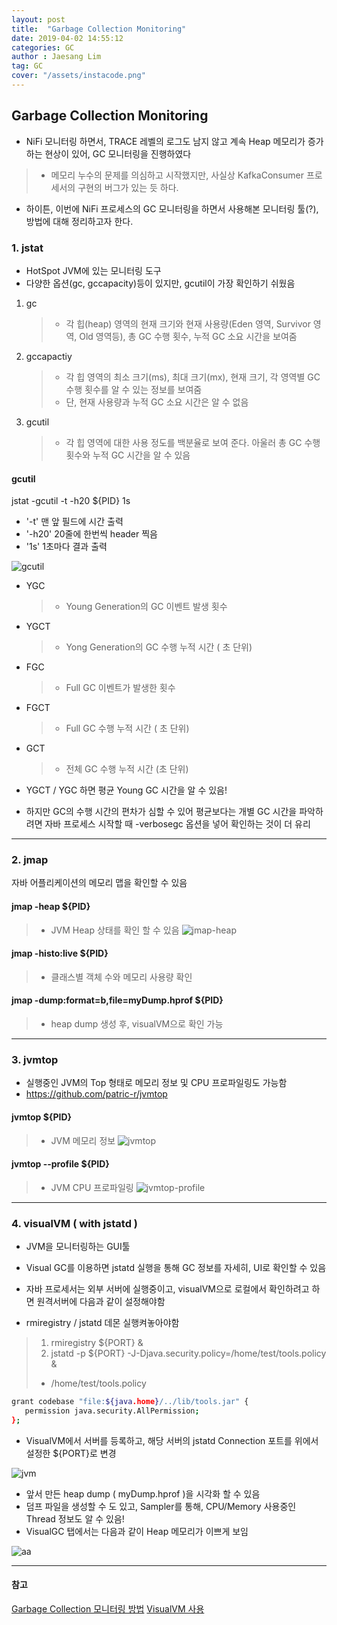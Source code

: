 ```yaml
---
layout: post
title:  "Garbage Collection Monitoring"
date: 2019-04-02 14:55:12
categories: GC
author : Jaesang Lim
tag: GC
cover: "/assets/instacode.png"
---
```


## Garbage Collection Monitoring


- NiFi 모니터링 하면서, TRACE 레벨의 로그도 남지 않고 계속 Heap 메모리가 증가하는 현상이 있어, GC 모니터링을 진행하였다
> - 메모리 누수의 문제를 의심하고 시작했지만, 사실상 KafkaConsumer 프로세서의 구현의 버그가 있는 듯 하다.
- 하이튼, 이번에 NiFi 프로세스의 GC 모니터링을 하면서 사용해본 모니터링 툴(?), 방법에 대해 정리하고자 한다. 


### 1. jstat
- HotSpot JVM에 있는 모니터링 도구
- 다양한 옵션(gc, gccapacity)등이 있지만, gcutil이 가장 확인하기 쉬웠음

1. gc
	> - 각 힙(heap) 영역의 현재 크기와 현재 사용량(Eden 영역, Survivor 영역, Old 영역등), 총 GC 수행 횟수, 누적 GC 소요 시간을 보여줌
2. gccapactiy
	> - 각 힙 영역의 최소 크기(ms), 최대 크기(mx), 현재 크기, 각 영역별 GC 수행 횟수를 알 수 있는 정보를 보여줌
	> - 단, 현재 사용량과 누적 GC 소요 시간은 알 수 없음
3. gcutil
	> - 각 힙 영역에 대한 사용 정도를 백분율로 보여 준다. 아울러 총 GC 수행 횟수와 누적 GC 시간을 알 수 있음

#### gcutil
jstat -gcutil -t -h20 ${PID} 1s
 
- '-t' 맨 앞 필드에 시간 출력
- '-h20' 20줄에 한번씩 header 찍음
- '1s' 1초마다 결과 출력

![gcutil](https://user-images.githubusercontent.com/12586821/55393816-eb157800-5578-11e9-9f6c-f95942ba202b.png)

- YGC
  > - Young Generation의 GC 이벤트 발생 횟수
- YGCT
  > - Yong Generation의 GC 수행 누적 시간	 ( 초 단위)
- FGC
  > - Full GC 이벤트가 발생한 횟수	
- FGCT
  > - Full GC 수행 누적 시간	 ( 초 단위)
- GCT
  > - 전체 GC 수행 누적 시간 (초 단위)

- YGCT / YGC 하면 평균 Young GC 시간을 알 수 있음!
- 하지만 GC의 수행 시간의 편차가 심할 수 있어 평균보다는 개별 GC 시간을 파악하려면 자바 프로세스 시작할 때 -verbosegc 옵션을 넣어 확인하는 것이 더 유리

--- 

### 2. jmap
자바 어플리케이션의 메모리 맵을 확인할 수 있음

#### jmap  -heap ${PID}
> - JVM Heap 상태를 확인 할 수 있음
![jmap-heap](https://user-images.githubusercontent.com/12586821/55393815-eb157800-5578-11e9-9615-b0373498bef6.png)
#### jmap -histo:live ${PID}
> - 클래스별 객체 수와 메모리 사용량 확인

#### jmap -dump:format=b,file=myDump.hprof ${PID}
> - heap dump 생성 후, visualVM으로 확인 가능

--- 

### 3. jvmtop

- 실행중인 JVM의 Top 형태로 메모리 정보 및 CPU 프로파일링도 가능함
- https://github.com/patric-r/jvmtop

#### jvmtop ${PID}
> - JVM 메모리 정보
![jvmtop](https://user-images.githubusercontent.com/12586821/55393212-cf5da200-5577-11e9-94c1-4d1704e31852.png)

#### jvmtop --profile ${PID}
> - JVM CPU 프로파일링
![jvmtop-profile](https://user-images.githubusercontent.com/12586821/55393213-cf5da200-5577-11e9-8f9c-eda804bbbe54.png)

--- 

### 4. visualVM ( with jstatd )

- JVM을 모니터링하는 GUI툴
- Visual GC를 이용하면 jstatd 실행을 통해 GC 정보를 자세히, UI로 확인할 수 있음
- 자바 프로세서는 외부 서버에 실행중이고, visualVM으로 로컬에서 확인하려고 하면 원격서버에 다음과 같이 설정해야함 

- rmiregistry / jstatd 데몬 실행켜놓아야함
> 1. rmiregistry ${PORT} &
> 2. jstatd -p ${PORT} -J-Djava.security.policy=/home/test/tools.policy &
> - /home/test/tools.policy
  ```bash
  grant codebase "file:${java.home}/../lib/tools.jar" {
     permission java.security.AllPermission;
  };
  ```
  
- VisualVM에서 서버를 등록하고, 해당 서버의 jstatd Connection 포트를 위에서 설정한 ${PORT}로 변경

![jvm](https://user-images.githubusercontent.com/12586821/55393215-cff63880-5577-11e9-8c9e-fcacee8ce83c.png)


- 앞서 만든 heap dump ( myDump.hprof )을 시각화 할 수 있음
- 덤프 파일을 생성할 수 도 있고, Sampler를 통해, CPU/Memory 사용중인 Thread 정보도 알 수 있음!
- VisualGC 탭에서는 다음과 같이 Heap 메모리가 이쁘게 보임

![aa](https://user-images.githubusercontent.com/12586821/55393240-dd132780-5577-11e9-9a2d-b57b75400708.png)

--- 

#### 참고
[Garbage Collection 모니터링 방법](https://d2.naver.com/helloworld/6043)
[VisualVM 사용](https://cdecl.net/310)
